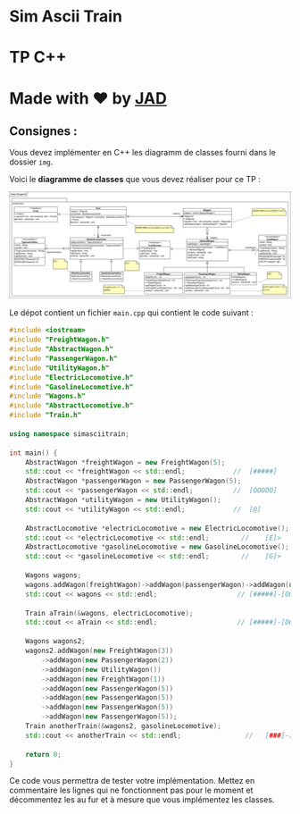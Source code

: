 # Sim Ascii Train

# TP C++

# Made with ❤️ by [JAD](mailto:jeanaymeric@gmail.com)

## Consignes :

Vous devez implémenter en C++ les diagramm de classes fourni dans le dossier `img`.

Voici le **diagramme de classes** que vous devez réaliser pour ce TP :

![Diagramme de classes](./img/simasciitrain.png)

Le dépot contient un fichier `main.cpp` qui contient le code suivant :

```cpp
#include <iostream>
#include "FreightWagon.h"
#include "AbstractWagon.h"
#include "PassengerWagon.h"
#include "UtilityWagon.h"
#include "ElectricLocomotive.h"
#include "GasolineLocomotive.h"
#include "Wagons.h"
#include "AbstractLocomotive.h"
#include "Train.h"

using namespace simasciitrain;

int main() {
	AbstractWagon *freightWagon = new FreightWagon(5);
	std::cout << *freightWagon << std::endl;            //	[#####]
	AbstractWagon *passengerWagon = new PassengerWagon(5);
	std::cout << *passengerWagon << std::endl;          //	[OOOOO]
	AbstractWagon *utilityWagon = new UtilityWagon();
	std::cout << *utilityWagon << std::endl;            //	[@]

	AbstractLocomotive *electricLocomotive = new ElectricLocomotive();
	std::cout << *electricLocomotive << std::endl;        //	[E]>
	AbstractLocomotive *gasolineLocomotive = new GasolineLocomotive();
	std::cout << *gasolineLocomotive << std::endl;        //	[G]>

	Wagons wagons;
	wagons.addWagon(freightWagon)->addWagon(passengerWagon)->addWagon(utilityWagon);
	std::cout << wagons << std::endl;                    //	[#####]-[OOOOO]-[@]

	Train aTrain(&wagons, electricLocomotive);
	std::cout << aTrain << std::endl;                    //	[#####]-[OOOOO]-[@]-[E]>

	Wagons wagons2;
	wagons2.addWagon(new FreightWagon(3))
		->addWagon(new PassengerWagon(2))
		->addWagon(new UtilityWagon())
		->addWagon(new FreightWagon(1))
		->addWagon(new PassengerWagon(5))
		->addWagon(new PassengerWagon(5))
		->addWagon(new PassengerWagon(5))
		->addWagon(new PassengerWagon(5));
	Train anotherTrain(&wagons2, gasolineLocomotive);
	std::cout << anotherTrain << std::endl;                //	[###]-[OO]-[@]-[#]-[OOOOO]-[OOOOO]-[OOOOO]-[OOOOO]-[G]>

	return 0;
}
```

Ce code vous permettra de tester votre implémentation. Mettez en commentaire les lignes qui ne fonctionnent pas pour le
moment et décommentez les au fur et à mesure que vous implémentez les classes.


